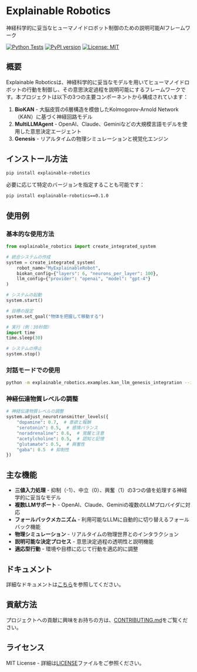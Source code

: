 ﻿# Explainable Robotics

神経科学的に妥当なヒューマノイドロボット制御のための説明可能AIフレームワーク

[![Python Tests](https://github.com/yourusername/explainable-robotics/actions/workflows/python-tests.yml/badge.svg)](https://github.com/yourusername/explainable-robotics/actions/workflows/python-tests.yml)
[![PyPI version](https://badge.fury.io/py/explainable-robotics.svg)](https://badge.fury.io/py/explainable-robotics)
[![License: MIT](https://img.shields.io/badge/License-MIT-yellow.svg)](https://opensource.org/licenses/MIT)

## 概要

Explainable Roboticsは、神経科学的に妥当なモデルを用いてヒューマノイドロボットの行動を制御し、その意思決定過程を説明可能にするフレームワークです。本プロジェクトは以下の3つの主要コンポーネントから構成されています：

1. **BioKAN** - 大脳皮質の6層構造を模倣したKolmogorov-Arnold Network（KAN）に基づく神経回路モデル
2. **MultiLLMAgent** - OpenAI、Claude、Geminiなどの大規模言語モデルを使用した意思決定エージェント
3. **Genesis** - リアルタイムの物理シミュレーションと視覚化エンジン

## インストール方法

```bash
pip install explainable-robotics
```

必要に応じて特定のバージョンを指定することも可能です：

```bash
pip install explainable-robotics==0.1.0
```

## 使用例

### 基本的な使用方法

```python
from explainable_robotics import create_integrated_system

# 統合システムの作成
system = create_integrated_system(
    robot_name="MyExplainableRobot",
    biokan_config={"layers": 6, "neurons_per_layer": 100},
    llm_config={"provider": "openai", "model": "gpt-4"}
)

# システムの起動
system.start()

# 目標の設定
system.set_goal("物体を把握して移動する")

# 実行（例：30秒間）
import time
time.sleep(30)

# システムの停止
system.stop()
```

### 対話モードでの使用

```bash
python -m explainable_robotics.examples.kan_llm_genesis_integration --interactive
```

### 神経伝達物質レベルの調整

```python
# 神経伝達物質レベルの調整
system.adjust_neurotransmitter_levels({
    "dopamine": 0.7,  # 意欲と報酬
    "serotonin": 0.5,  # 感情バランス
    "noradrenaline": 0.6,  # 覚醒と注意
    "acetylcholine": 0.5,  # 認知と記憶
    "glutamate": 0.5,  # 興奮性
    "gaba": 0.5  # 抑制性
})
```

## 主な機能

- **三値入力処理** - 抑制（-1）、中立（0）、興奮（1）の3つの値を処理する神経学的に妥当なモデル
- **複数LLMサポート** - OpenAI、Claude、Geminiの複数のLLMプロバイダに対応
- **フォールバックメカニズム** - 利用可能なLLMに自動的に切り替えるフォールバック機能
- **物理シミュレーション** - リアルタイムの物理世界とのインタラクション
- **説明可能な決定プロセス** - 意思決定過程の透明性と説明機能
- **適応型行動** - 環境や目標に応じて行動を適応的に調整

## ドキュメント

詳細なドキュメントは[こちら](https://yourusername.github.io/explainable-robotics)を参照してください。

## 貢献方法

プロジェクトへの貢献に興味をお持ちの方は、[CONTRIBUTING.md](CONTRIBUTING.md)をご覧ください。

## ライセンス

MIT License - 詳細は[LICENSE](LICENSE)ファイルをご参照ください。